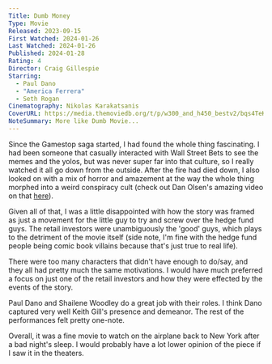 ```yaml
---
Title: Dumb Money
Type: Movie
Released: 2023-09-15
First Watched: 2024-01-26
Last Watched: 2024-01-26
Published: 2024-01-28
Rating: 4
Director: Craig Gillespie
Starring:
  - Paul Dano
  - "America Ferrera"
  - Seth Rogan
Cinematography: Nikolas Karakatsanis
CoverURL: https://media.themoviedb.org/t/p/w300_and_h450_bestv2/bqs4TeKFbfkcbQbuGAuKYu82tnp.jpg
NoteSummary: More like Dumb Movie...
---
```

Since the Gamestop saga started, I had found the whole thing fascinating. I had been someone that casually interacted with Wall Street Bets to see the memes and the yolos, but was never super far into that culture, so I really watched it all go down from the outside. After the fire had died down, I also looked on with a mix of horror and amazement at the way the whole thing morphed into a weird conspiracy cult (check out Dan Olsen's amazing video on that [here](https://www.youtube.com/watch?v=5pYeoZaoWrA)).

Given all of that, I was a little disappointed with how the story was framed as just a movement for the little guy to try and screw over the hedge fund guys. The retail investors were unambiguously the 'good' guys, which plays to the detriment of the movie itself (side note, I'm fine with the hedge fund people being comic book villains because that's just true to real life). 

There were too many characters that didn't have enough to do/say, and they all had pretty much the same motivations. I would have much preferred a focus on just one of the retail investors and how they were effected by the events of the story. 

Paul Dano and Shailene Woodley do a great job with their roles. I think Dano captured very well Keith Gill's presence and demeanor. The rest of the performances felt pretty one-note. 

Overall, it was a fine movie to watch on the airplane back to New York after a bad night's sleep. I would probably have a lot lower opinion of the piece if I saw it in the theaters. 